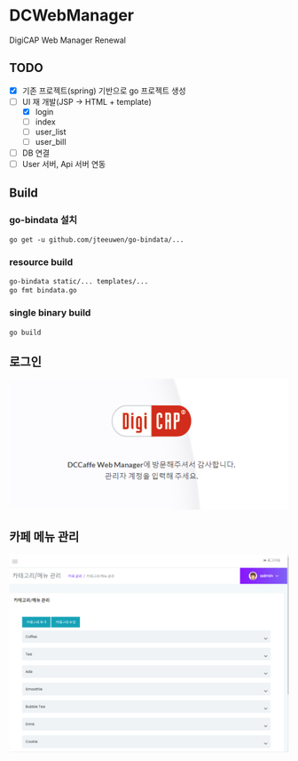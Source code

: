 # DCWebManager

DigiCAP Web Manager Renewal

## TODO
- [X] 기존 프로젝트(spring) 기반으로 go 프로젝트 생성
- [ ] UI 재 개발(JSP -> HTML + template)
  - [X]  login
  - [ ]  index
  - [ ]  user_list
  - [ ]  user_bill
- [ ] DB 연결
- [ ] User 서버, Api 서버 연동 

## Build
### go-bindata 설치
```
go get -u github.com/jteeuwen/go-bindata/...
```
### resource build
```
go-bindata static/... templates/...
go fmt bindata.go
```
### single binary build
```
go build
```

## 로그인
<img src="static/github/1.png" >

## 카페 메뉴 관리
<img src="static/github/2.png">
